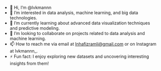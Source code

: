 - 👋 Hi, I’m @lvkmannn
- 👀 I’m interested in data analysis, machine learning, and big data technologies.
- 🌱 I’m currently learning about advanced data visualization techniques and predictive modeling.
- 💞️ I’m looking to collaborate on projects related to data analysis and machine learning.
- 📫 How to reach me via email at lnhafizramli@gmail.com or on Instagram at lvkmannn_.
- ⚡ Fun fact: I enjoy exploring new datasets and uncovering interesting insights from them!

<!---
lvkmannn/lvkmannn is a ✨ special ✨ repository because its `README.md` (this file) appears on your GitHub profile.
You can click the Preview link to take a look at your changes.
--->

